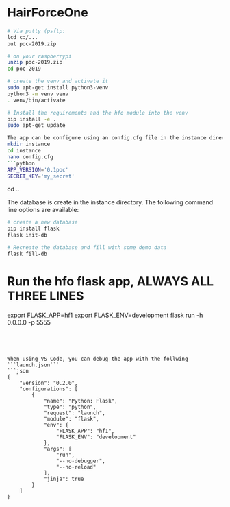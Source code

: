 # HairForceOne
```bash
# Via putty (psftp:
lcd c:/...
put poc-2019.zip

# on your raspberrypi
unzip poc-2019.zip
cd poc-2019

# create the venv and activate it
sudo apt-get install python3-venv
python3 -m venv venv
. venv/bin/activate

# Install the requirements and the hfo module into the venv
pip install -e .
sudo apt-get update

The app can be configure using an config.cfg file in the instance directory.
mkdir instance
cd instance 
nano config.cfg
```python
APP_VERSION='0.1poc'
SECRET_KEY='my_secret'
```
cd ..

The database is create in the instance directory. The following command line options are available:
```bash
# create a new database
pip install flask
flask init-db

# Recreate the database and fill with some demo data
flask fill-db
```

# Run the hfo flask app, ALWAYS ALL THREE LINES
export FLASK_APP=hf1
export FLASK_ENV=development
flask run -h 0.0.0.0 -p 5555
```




When using VS Code, you can debug the app with the follwing ```launch.json```
```json
{
    "version": "0.2.0",
    "configurations": [
        {
            "name": "Python: Flask",
            "type": "python",
            "request": "launch",
            "module": "flask",
            "env": {
                "FLASK_APP": "hf1",
                "FLASK_ENV": "development"
            },
            "args": [
                "run",
                "--no-debugger",
                "--no-reload"
            ],
            "jinja": true
        }
    ]
}
```
